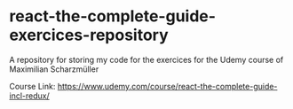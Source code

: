 # react-the-complete-guide-exercices-repository
A repository for storing my code for the exercices for the Udemy course of Maximilian Scharzmüller

Course Link:
https://www.udemy.com/course/react-the-complete-guide-incl-redux/
